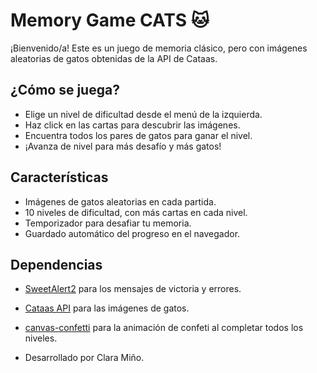 # Memory Game CATS 🐱

¡Bienvenido/a! Este es un juego de memoria clásico, pero con imágenes aleatorias de gatos obtenidas de la API de Cataas.

## ¿Cómo se juega?
- Elige un nivel de dificultad desde el menú de la izquierda.
- Haz click en las cartas para descubrir las imágenes.
- Encuentra todos los pares de gatos para ganar el nivel.
- ¡Avanza de nivel para más desafío y más gatos!

## Características
- Imágenes de gatos aleatorias en cada partida.
- 10 niveles de dificultad, con más cartas en cada nivel.
- Temporizador para desafiar tu memoria.
- Guardado automático del progreso en el navegador.


## Dependencias
- [SweetAlert2](https://sweetalert2.github.io/) para los mensajes de victoria y errores.
- [Cataas API](https://cataas.com/) para las imágenes de gatos.
- [canvas-confetti](https://www.npmjs.com/package/canvas-confetti) para la animación de confeti al completar todos los niveles.


- Desarrollado por Clara Miño.
